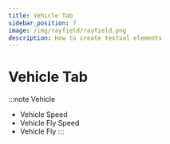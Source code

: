 ```yaml
---
title: Vehicle Tab
sidebar_position: 7
image: /img/rayfield/rayfield.png
description: How to create textual elements
---
```


# Vehicle Tab

:::note Vehicle
- Vehicle Speed
- Vehicle Fly Speed
- Vehicle Fly
:::
